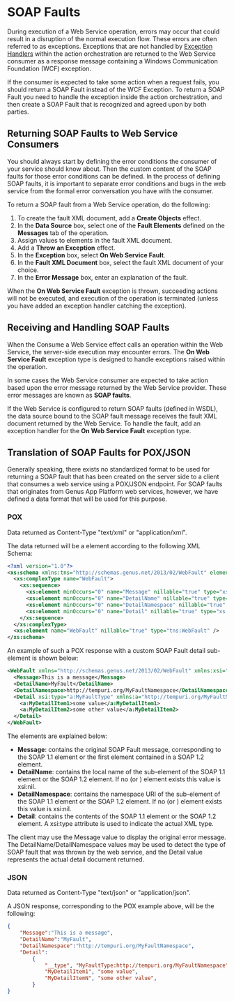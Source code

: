 # SOAP Faults

During execution of a Web Service operation, errors may occur that could result in a disruption of the normal execution flow. These errors are often referred to as exceptions. Exceptions that are not handled by [Exception Handlers](../action-orchestration/exception-handling.md "Exception Handlers") within the action orchestration are returned to the Web Service consumer as a response message containing a Windows Communication Foundation (WCF) exception.

If the consumer is expected to take some action when a request fails, you should return a SOAP Fault instead of the WCF Exception. To return a SOAP Fault you need to handle the exception inside the action orchestration, and then create a SOAP Fault that is recognized and agreed upon by both parties.


## Returning SOAP Faults to Web Service Consumers

You should always start by defining the error conditions the consumer of your service should know about. Then the custom content of the SOAP faults for those error conditions can be defined. In the process of defining SOAP faults, it is important to separate error conditions and bugs in the web service from the formal error conversation you have with the consumer.  

To return a SOAP fault from a Web Service operation, do the following:

1.  To create the fault XML document, add a **Create Objects** effect.
2.  In the **Data Source** box, select one of the **Fault Elements** defined on the **Messages** tab of the operation.
3.  Assign values to elements in the fault XML document.
4.  Add a **Throw an Exception** effect.
5.  In the **Exception** box, select **On Web Service Fault**.
6.  In the **Fault XML Document** box, select the fault XML document of your choice.
7.  In the **Error Message** box, enter an explanation of the fault.

When the **On Web Service Fault** exception is thrown, succeeding actions will not be executed, and execution of the operation is terminated (unless you have added an exception handler catching the exception).  



## Receiving and Handling SOAP Faults

When the Consume a Web Service effect calls an operation within the Web Service, the server-side execution may encounter errors. The **On Web Service Fault** exception type is designed to handle exceptions raised within the operation.

In some cases the Web Service consumer are expected to take action based upon the error message returned by the Web Service provider. These error messages are known as **SOAP faults**.

If the Web Service is configured to return SOAP faults (defined in WSDL), the data source bound to the SOAP fault message receives the fault XML document returned by the Web Service. To handle the fault, add an exception handler for the **On Web Service Fault** exception type.  



## Translation of SOAP Faults for POX/JSON

Generally speaking, there exists no standardized format to be used for returning a SOAP fault that has been created on the server side to a client that consumes a web service using a POX/JSON endpoint. For SOAP faults that originates from Genus App Platform web services, however, we have defined a data format that will be used for this purpose.

### POX

Data returned as Content-Type "text/xml" or "application/xml".

The data returned will be a <WebFault> element according to the following XML Schema:

```xml
<?xml version="1.0"?>
<xs:schema xmlns:tns="http://schemas.genus.net/2013/02/WebFault" elementFormDefault="qualified" targetNamespace="http://schemas.genus.net/2013/02/WebFault" xmlns:xs="http://www.w3.org/2001/XMLSchema" xmlns:xsi="http://www.w3.org/2001/XMLSchema-instance">
  <xs:complexType name="WebFault">
    <xs:sequence>
      <xs:element minOccurs="0" name="Message" nillable="true" type="xs:string" />
      <xs:element minOccurs="0" name="DetailName" nillable="true" type="xs:string" />
      <xs:element minOccurs="0" name="DetailNamespace" nillable="true" type="xs:string" />
      <xs:element minOccurs="0" name="Detail" nillable="true" type="xs:anyType" />
    </xs:sequence>
  </xs:complexType>
  <xs:element name="WebFault" nillable="true" type="tns:WebFault" />
</xs:schema>
```

An example of such a POX response with a custom <MyFault> SOAP Fault detail sub-element is shown below:

```xml
<WebFault xmlns="http://schemas.genus.net/2013/02/WebFault" xmlns:xsi="http://www.w3.org/2001/XMLSchema-instance">
  <Message>This is a message</Message>
  <DetailName>MyFault</DetailName>
  <DetailNamespace>http://tempuri.org/MyFaultNamespace</DetailNamespace>
  <Detail xsi:type="a:MyFaultType" xmlns:a="http://tempuri.org/MyFaultNamespace">
    <a:MyDetailItem1>some value</a:MyDetailItem1>
    <a:MyDetailItem2>some other value</a:MyDetailItem2>
  </Detail>
</WebFault>
```

The elements are explained below:

*   **Message**: contains the original SOAP Fault message, corresponding to the SOAP 1.1 <faultstring> element or the first <Text> element contained in a SOAP 1.2 <Reason> element.
*   **DetailName**: contains the local name of the sub-element of the SOAP 1.1 <detail> element or the SOAP 1.2 <Detail> element. If no <detail> (or <Detail>) element exists this value is xsi:nil.
*   **DetailNamespace**: contains the namespace URI of the sub-element of the SOAP 1.1 <detail> element or the SOAP 1.2 <Detail> element. If no <detail> (or <Detail>) element exists this value is xsi:nil.
*   **Detail**: contains the contents of the SOAP 1.1 <detail> element or the SOAP 1.2 <Detail> element. A xsi:type attribute is used to indicate the actual XML type.

The client may use the Message value to display the original error message. The DetailName/DetailNamespace values may be used to detect the type of SOAP fault that was thrown by the web service, and the Detail value represents the actual detail document returned.  

### JSON

Data returned as Content-Type "text/json" or "application/json".  

A JSON response, corresponding to the POX example above, will be the following:  

```json
{
    "Message":"This is a message",
    "DetailName":"MyFault",
    "DetailNamespace":"http://tempuri.org/MyFaultNamespace",
    "Detail":
        {
            "__type", "MyFaultType:http://tempuri.org/MyFaultNamespace",
            "MyDetailItem1", "some value",
            "MyDetailItemN", "some other value",
        }
}

